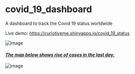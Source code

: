 # covid_19_dashboard
A dashboard to track the Covid 19 status worldwide

Live demo: https://curiotiveme.shinyapps.io/covid_19_status

![image](https://user-images.githubusercontent.com/420175/108132209-b5e07900-706f-11eb-97bd-d3012e402d72.png)

<h4><u><i>The map below shows rise of cases in the last day.</i></u></h4>

![image](https://user-images.githubusercontent.com/420175/108132642-6fd7e500-7070-11eb-8cde-32e259c96c52.png)
